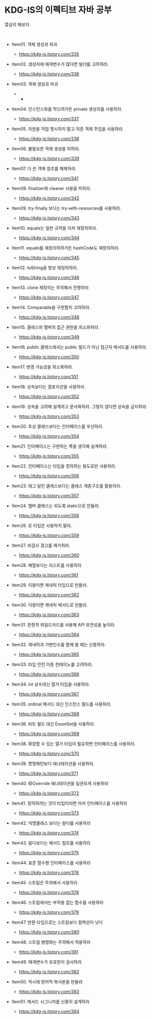 # KDG-IS의 이펙티브 자바 공부
열심히 해보자.

<br />

- Item01. 객체 생성과 파괴
  - https://kdg-is.tistory.com/335

- Item02. 생성자에 매개변수가 많다면 빌더를 고려하라.
  - https://kdg-is.tistory.com/336

- Item03. 객체 생성과 파괴
  - -

- Item04. 인스턴스화를 막으려거든 private 생성자를 사용하라.
  - https://kdg-is.tistory.com/337

- Item05. 자원을 직접 명시하지 말고 의존 객체 주입을 사용하라.
  - https://kdg-is.tistory.com/338

- Item06. 불필요한 객체 생성을 피하라.
  - https://kdg-is.tistory.com/339

- Item07. 다 쓴 객체 참조를 해제하라.
  - https://kdg-is.tistory.com/341

- Item08. finalizer와 cleaner 사용을 피하라.
  - https://kdg-is.tistory.com/342

- Item09. try-finally 보다는 try-with-resources를 사용하라.
  - https://kdg-is.tistory.com/343

- Item10. equals는 일반 규약을 지켜 재정의하라.
  - https://kdg-is.tistory.com/344

- Item11. equals를 재정의하려거든 hashCode도 재정의하라.
  - https://kdg-is.tistory.com/345

- Item12. toString을 항상 재정의하라.
  - https://kdg-is.tistory.com/346

- Item13. clone 재정의는 주의해서 진행하라.
  - https://kdg-is.tistory.com/347

- Item14. Comparable을 구현할지 고려하라.
  - https://kdg-is.tistory.com/348

- Item15. 클래스와 멤버의 접근 권한을 최소화하라.
  - https://kdg-is.tistory.com/349

- Item16. public 클래스에서는 public 필드가 아닌 접근자 메서드를 사용하라.
  - https://kdg-is.tistory.com/350

- Item17. 변경 가능성을 최소화하라.
  - https://kdg-is.tistory.com/351

- Item18. 상속보다는 컴포지션을 사용하라.
  - https://kdg-is.tistory.com/352

- Item19. 상속을 고려해 설계하고 문서화하라. 그렇지 않다면 상속을 금지하라.
  - https://kdg-is.tistory.com/353

- Item20. 추상 클래스보다는 인터페이스를 우선하라.
  - https://kdg-is.tistory.com/354

- Item21. 인터페이스는 구현하는 쪽을 생각해 설계하라.
  - https://kdg-is.tistory.com/355

- Item22. 인터페이스는 타입을 정의하는 용도로만 사용하라.
  - https://kdg-is.tistory.com/356

- Item23. 태그 달린 클래스보다는 클래스 계층구조를 활용하라.
  - https://kdg-is.tistory.com/357

- Item24. 멤버 클래스는 되도록 static으로 만들라.
  - https://kdg-is.tistory.com/358

- Item26. 로 타입은 사용하지 말라.
  - https://kdg-is.tistory.com/359

- Item27. 비검사 경고를 제거하라.
  - https://kdg-is.tistory.com/360

- Item28. 배열보다는 리스트를 사용하라.
  - https://kdg-is.tistory.com/361

- Item29. 이왕이면 제네릭 타입으로 만들라.
  - https://kdg-is.tistory.com/362

- Item30. 이왕이면 제네릭 메서드로 만들라.
  - https://kdg-is.tistory.com/363

- Item31. 한정적 와일드카드를 사용해 API 유연성을 높이라.
  - https://kdg-is.tistory.com/364

- Item32. 제네릭과 가변인수를 함께 쓸 때는 신중하라.
  - https://kdg-is.tistory.com/365

- Item33. 타입 안전 이종 컨테이노를 고려하라.
  - https://kdg-is.tistory.com/366

- Item34. int 상수대신 열거 타입을 사용하라.
  - https://kdg-is.tistory.com/367

- Item35. ordinal 메서드 대신 인스턴스 필드를 사용하라.
  - https://kdg-is.tistory.com/368

- Item36. 비트 필드 대신 EnumSet을 사용하라.
  - https://kdg-is.tistory.com/369


- Item38. 확장할 수 있는 열거 타입이 필요하면 인터페이스를 사용하라.
  - https://kdg-is.tistory.com/370

- Item39. 명명패턴보다 애너테이션을 사용하라.
  - https://kdg-is.tistory.com/371

- Item40. @Override 애너테이션을 일관되게 사용하라
  - https://kdg-is.tistory.com/372

- Item41. 정의하려는 것이 타입이라면 마커 인터페이스를 사용하라
  - https://kdg-is.tistory.com/373

- Item42. 익명클래스 보다는 람다를 사용하라
  - https://kdg-is.tistory.com/374

- Item43. 람다보다는 메서드 참조를 사용하라
  - https://kdg-is.tistory.com/375

- Item44. 표준 함수형 인터페이스를 사용하라
  - https://kdg-is.tistory.com/376

- Item45. 스트림은 주의해서 사용하라
  - https://kdg-is.tistory.com/378

- Item46. 스트림에서는 부작용 없는 함수를 사용하라
  - https://kdg-is.tistory.com/379

- Item47. 반환 타입으로는 스트림보다 컬렉션이 낫다
  - https://kdg-is.tistory.com/380

- Item48. 스트림 병렬화는 주의해서 적용하라
  - https://kdg-is.tistory.com/381

- Item49. 매개변수가 유효한지 검사하라
  - https://kdg-is.tistory.com/382

- Item50. 적시에 방어적 복사본을 만들라
  - https://kdg-is.tistory.com/383

- Item51. 메서드 시그니처를 신중히 설계하라
  - https://kdg-is.tistory.com/384